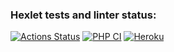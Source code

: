### Hexlet tests and linter status:
[![Actions Status](https://github.com/itaopro/php-project-lvl3/workflows/hexlet-check/badge.svg)](https://github.com/itaopro/php-project-lvl3/actions)
[![PHP CI](https://github.com/itaopro/php-project-lvl3/actions/workflows/main.yml/badge.svg)](https://github.com/itaopro/php-project-lvl3/actions/workflows/main.yml)
[![Heroku](https://heroku-badge.herokuapp.com/?app=heroku-badge)](https://php-project-php3.herokuapp.com/)





